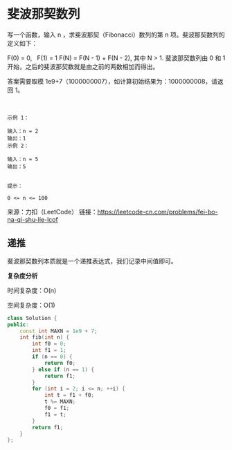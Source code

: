 # 斐波那契数列

写一个函数，输入 n ，求斐波那契（Fibonacci）数列的第 n 项。斐波那契数列的定义如下：

F(0) = 0,   F(1) = 1
F(N) = F(N - 1) + F(N - 2), 其中 N > 1.
斐波那契数列由 0 和 1 开始，之后的斐波那契数就是由之前的两数相加而得出。

答案需要取模 1e9+7（1000000007），如计算初始结果为：1000000008，请返回 1。

 
```
示例 1：

输入：n = 2
输出：1
示例 2：

输入：n = 5
输出：5
 

提示：

0 <= n <= 100
```
来源：力扣（LeetCode）
链接：https://leetcode-cn.com/problems/fei-bo-na-qi-shu-lie-lcof

## 递推

斐波那契数列本质就是一个递推表达式，我们记录中间值即可。

**复杂度分析**

时间复杂度：O(n)

空间复杂度：O(1)
```cpp
class Solution {
public:
    const int MAXN = 1e9 + 7;
    int fib(int n) {
        int f0 = 0;
        int f1 = 1;
        if (n == 0) {
            return f0;
        } else if (n == 1) {
            return f1;
        }
        for (int i = 2; i <= n; ++i) {
            int t = f1 + f0;
            t %= MAXN;
            f0 = f1;
            f1 = t;
        }
        return f1;
    }
};
```